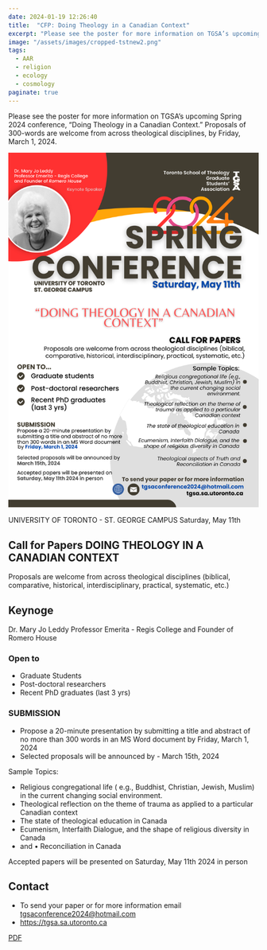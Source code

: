 ```yaml
---
date: 2024-01-19 12:26:40
title:  "CFP: Doing Theology in a Canadian Context"
excerpt: "Please see the poster for more information on TGSA’s upcoming Spring 2024 conference, “Doing Theology in a Canadian Context.” Proposals of 300-words are welcome from across theological disciplines, by Friday, March 1, 2024."
image: "/assets/images/cropped-tstnew2.png"
tags:
  - AAR 
  - religion 
  - ecology 
  - cosmology
paginate: true
---
```

Please see the poster for more information on TGSA’s upcoming Spring 2024 conference, “Doing Theology in a Canadian Context.” Proposals of 300-words are welcome from across theological disciplines, by Friday, March 1, 2024.

![poster](/assets/images/2024-TGSA-CONFERENCE-No.-5-1.png)

UNIVERSITY OF TORONTO - ST. GEORGE CAMPUS
Saturday, May 11th
## Call for Papers DOING THEOLOGY IN A CANADIAN CONTEXT
Proposals are welcome from across theological disciplines (biblical,
comparative, historical, interdisciplinary, practical, systematic, etc.)

## Keynoge
Dr. Mary Jo Leddy
Professor Emerita - Regis College and Founder of Romero House

### Open to
- Graduate Students
- Post-doctoral researchers
- Recent PhD graduates (last 3 yrs)

### SUBMISSION
- Propose a 20-minute presentation by submitting a title and abstract of no more than 300 words in an MS Word document
by Friday, March 1, 2024
- Selected proposals will be announced by - March 15th, 2024

Sample Topics:
- Religious congregational life ( e.g., Buddhist, Christian, Jewish, Muslim) in the current changing social environment.
- Theological reflection on the theme of trauma as applied to a particular Canadian context
- The state of theological education in Canada
- Ecumenism, Interfaith Dialogue, and the shape of religious diversity in Canada
- and • Reconciliation in Canada

Accepted papers will be presented on Saturday, May 11th 2024 in person 

## Contact
- To send your paper or for more information email <tgsaconference2024@hotmail.com>
- <https://tgsa.sa.utoronto.ca>

[PDF](/assets/pdfs/2024-TGSA-CONFERENCE-No.-5-1.pdf)